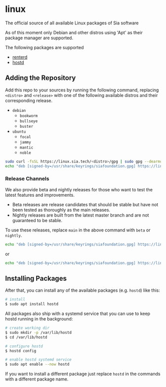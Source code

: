 # linux
The official source of all available Linux packages of Sia software

As of this moment only Debian and other distros using 'Apt' as their package manager are supported.

The following packages are supported

- [renterd](https://github.com/SiaFoundation/renterd)
- [hostd](https://github.com/SiaFoundation/hostd)

## Adding the Repository

Add this repo to your sources by running the following command, replacing
`<distro>` and `<release>` with one of the following available distros and
their corresponding release.

- `debian`
    - `bookworm`
    - `bullseye`
    - `buster`
- `ubuntu`
    - `focal`
    - `jammy`
    - `mantic`
    - `noble`

```bash
sudo curl -fsSL https://linux.sia.tech/<distro>/gpg | sudo gpg --dearmor -o /usr/share/keyrings/siafoundation.gpg
echo "deb [signed-by=/usr/share/keyrings/siafoundation.gpg] https://linux.sia.tech/<distro> <release> main" | sudo tee -a /etc/apt/sources.list.d/siafoundation.list
```

### Release Channels

We also provide beta and nightly releases for those who want to test the latest
features and improvements. 

- Beta releases are release candidates that should be stable but have not been tested as thoroughly as the main releases.
- Nightly releases are built from the latest master branch and are not guaranteed to be stable.

To use these releases, replace `main` in the above command with `beta` or `nightly`. 

```bash
echo "deb [signed-by=/usr/share/keyrings/siafoundation.gpg] https://linux.sia.tech/<distro> <release> beta" | sudo tee -a /etc/apt/sources.list.d/siafoundation.list
```
or
```bash
echo "deb [signed-by=/usr/share/keyrings/siafoundation.gpg] https://linux.sia.tech/<distro> <release> nightly" | sudo tee -a /etc/apt/sources.list.d/siafoundation.list
```

## Installing Packages

After that, you can install any of the available packages (e.g. `hostd`) like this:

```bash
# install
$ sudo apt install hostd
```

All packages also ship with a systemd service that you can use to keep hostd
running in the background:

```bash
# create working dir
$ sudo mkdir -p /var/lib/hostd
$ cd /var/lib/hostd

# configure hostd
$ hostd config

# enable hostd systemd service
$ sudo apt enable --now hostd
```

If you want to install a different package just replace `hostd` in the
commands with a different package name.

